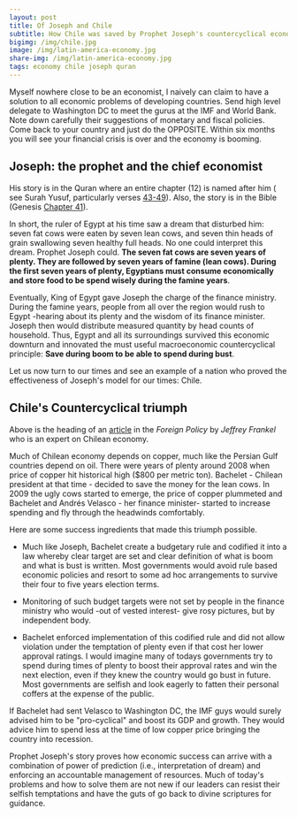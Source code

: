 ```yaml
---
layout: post
title: Of Joseph and Chile
subtitle: How Chile was saved by Prophet Joseph's countercyclical economic model
bigimg: /img/chile.jpg
image: /img/latin-america-economy.jpg
share-img: /img/latin-america-economy.jpg
tags: economy chile joseph quran
---
```


Myself nowhere close to be an economist, I naively can claim to have a solution to all economic problems of developing countries. Send high level delegate to Washington DC to meet the gurus at the IMF and World Bank. Note down carefully their suggestions of monetary and fiscal policies. Come back to your country and just do the OPPOSITE. Within six months you will see your financial crisis is over and the economy is booming. 

## Joseph: the prophet and the chief economist 

His story is in the Quran where an entire chapter (12) is named after him ( see Surah Yusuf, particularly verses [43-49](https://quran.com/12/43-49)). Also, the story is in the Bible (Genesis [Chapter 41](https://www.biblegateway.com/passage/?search=Genesis%2041)). 

In short, the ruler of Egypt at his time saw a dream that disturbed him: seven fat cows were eaten by seven lean cows, and seven thin heads of grain swallowing seven healthy full heads. No one could interpret this dream. Prophet Joseph could. **The seven fat cows are seven years of plenty. They are followed by seven years of famine (lean cows). During the first seven years of plenty, Egyptians must consume economically and store food to be spend wisely during the famine years**. 

Eventually, King of Egypt gave Joseph the charge of the finance ministry. During the famine years, people from all over the region would rush to Egypt -hearing about its plenty and the wisdom of its finance minister. Joseph then would distribute measured quantity by head counts of household. Thus, Egypt and all its surroundings survived this economic downturn and innovated the must useful macroeconomic countercyclical principle: **Save during boom to be able to spend during bust**. 

Let us now turn to our times and see an example of a nation who proved the effectiveness of Joseph's model for our times: Chile. 

## Chile's Countercyclical triumph

Above is the heading of an [article](http://foreignpolicy.com/2012/06/27/chiles-countercyclical-triumph/) in the *Foreign Policy* by *Jeffrey Frankel* who is an expert on Chilean economy.

Much of Chilean economy depends on copper, much like the Persian Gulf countries depend on oil. There were years of plenty around 2008 when price of copper hit historical high ($800 per metric ton). Bachelet - Chilean president at that time - decided to save the money for the lean cows. In 2009 the ugly cows started to emerge, the price of copper plummeted and Bachelet and Andrés Velasco - her finance minister- started to increase spending and fly through the headwinds comfortably. 

Here are some success ingredients that made this triumph possible.

* Much like Joseph, Bachelet create a budgetary rule and codified it into a law whereby clear target are set and clear definition of what is boom and what is bust is written. Most governments would avoid rule based economic policies and resort to some ad hoc arrangements to survive their four to five years election terms. 

* Monitoring of such budget targets were not set by people in the finance ministry who would -out of vested interest- give rosy pictures, but by independent body. 

* Bachelet enforced implementation of this codified rule and did not allow violation under the temptation of plenty even if that cost her lower approval ratings. I would imagine many of todays governments try to spend during times of plenty to boost their approval rates and win the next election, even if they knew the country would go bust in future. Most governments are selfish and look eagerly to fatten their personal coffers at the expense of the public. 

If Bachelet had sent Velasco to Washington DC, the IMF guys would surely advised him to be "pro-cyclical" and boost its GDP and growth. They would advice him to spend less at the time of low copper price bringing the country into recession. 

Prophet Joseph's story proves how economic success can arrive with a combination of  power of prediction (i.e., interpretation of dream) and enforcing an accountable management of resources. Much of today's problems and how to solve them are not new if our leaders can resist their selfish temptations and have the guts of go back to divine scriptures for guidance. 
